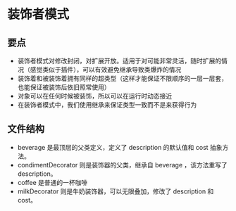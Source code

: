 # 装饰者模式
## 要点
* 装饰者模式对修改封闭，对扩展开放。适用于对可能非常灵活，随时扩展的情况（感觉类似于插件），可以有效避免继承导致类爆炸的情况
* 装饰着和被装饰着拥有同样的超类型（这样才能保证不限顺序的一层一层套，也能保证被装饰后依旧照常使用）
* 对象可以在任何时候被装饰，所以可以在运行时动态接近
* 在装饰者模式中，我们使用继承来保证类型一致而不是来获得行为    

## 文件结构
* beverage 是最顶层的父类定义，定义了 description 的默认值和 cost 抽象方法。
* condimentDecorator 则是装饰器的父类，继承自 beverage ，该方法重写了 description。
* coffee 是普通的一杯咖啡
* milkDecorator 则是牛奶装饰器，可以无限叠加，修改了 description 和 cost。